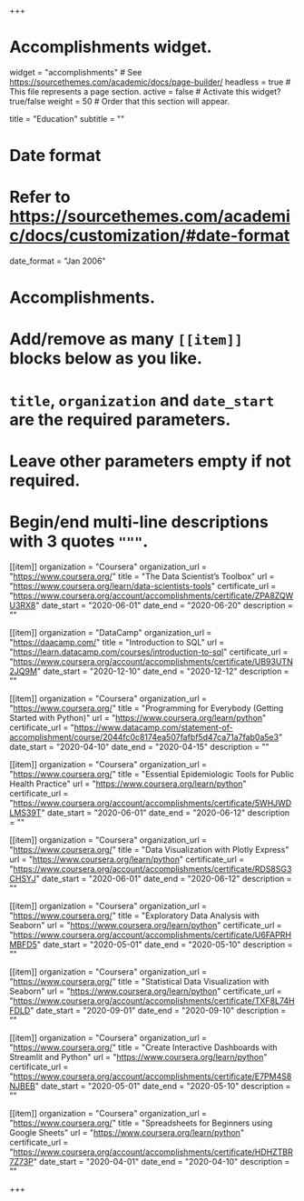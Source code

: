 +++
# Accomplishments widget.
widget = "accomplishments"  # See https://sourcethemes.com/academic/docs/page-builder/
headless = true  # This file represents a page section.
active = false  # Activate this widget? true/false
weight = 50  # Order that this section will appear.

title = "Education"
subtitle = ""

# Date format
#   Refer to https://sourcethemes.com/academic/docs/customization/#date-format
date_format = "Jan 2006"

# Accomplishments.
#   Add/remove as many `[[item]]` blocks below as you like.
#   `title`, `organization` and `date_start` are the required parameters.
#   Leave other parameters empty if not required.
#   Begin/end multi-line descriptions with 3 quotes `"""`.

[[item]]
  organization = "Coursera"
  organization_url = "https://www.coursera.org/"
  title = "The Data Scientist’s Toolbox"
  url = "https://www.coursera.org/learn/data-scientists-tools"
  certificate_url = "https://www.coursera.org/account/accomplishments/certificate/ZPA8ZQWU3RX8"
  date_start = "2020-06-01"
  date_end = "2020-06-20"
  description = ""

[[item]]
  organization = "DataCamp"
  organization_url = "https://daacamp.com/"
  title = "Introduction to SQL"
  url = "https://learn.datacamp.com/courses/introduction-to-sql"
  certificate_url = "https://www.coursera.org/account/accomplishments/certificate/UB93UTN2JQ9M"
  date_start = "2020-12-10"
  date_end = "2020-12-12"
  description = ""

[[item]]
  organization = "Coursera"
  organization_url = "https://www.coursera.org/"
  title = "Programming for Everybody (Getting Started with Python)"
  url = "https://www.coursera.org/learn/python"
  certificate_url = "https://www.datacamp.com/statement-of-accomplishment/course/2044fc0c8174ea507fafbf5d47ca71a7fab0a5e3"
  date_start = "2020-04-10"
  date_end = "2020-04-15"
  description = ""

[[item]]
  organization = "Coursera"
  organization_url = "https://www.coursera.org/"
  title = "Essential Epidemiologic Tools for Public Health Practice"
  url = "https://www.coursera.org/learn/python"
  certificate_url = "https://www.coursera.org/account/accomplishments/certificate/5WHJWDLMS39T"
  date_start = "2020-06-01"
  date_end = "2020-06-12"
  description = ""

[[item]]
  organization = "Coursera"
  organization_url = "https://www.coursera.org/"
  title = "Data Visualization with Plotly Express"
  url = "https://www.coursera.org/learn/python"
  certificate_url = "https://www.coursera.org/account/accomplishments/certificate/RDS8SG3CHSYJ"
  date_start = "2020-06-01"
  date_end = "2020-06-12"
  description = ""

  [[item]]
  organization = "Coursera"
  organization_url = "https://www.coursera.org/"
  title = "Exploratory Data Analysis with Seaborn"
  url = "https://www.coursera.org/learn/python"
  certificate_url = "https://www.coursera.org/account/accomplishments/certificate/U6FAPRHMBFD5"
  date_start = "2020-05-01"
  date_end = "2020-05-10"
  description = ""



[[item]]
  organization = "Coursera"
  organization_url = "https://www.coursera.org/"
  title = "Statistical Data Visualization with Seaborn"
  url = "https://www.coursera.org/learn/python"
  certificate_url = "https://www.coursera.org/account/accomplishments/certificate/TXF8L74HFDLD"
  date_start = "2020-09-01"
  date_end = "2020-09-10"
  description = ""

[[item]]
  organization = "Coursera"
  organization_url = "https://www.coursera.org/"
  title = "Create Interactive Dashboards with Streamlit and Python"
  url = "https://www.coursera.org/learn/python"
  certificate_url = "https://www.coursera.org/account/accomplishments/certificate/E7PM4S8NJBEB"
  date_start = "2020-05-01"
  date_end = "2020-05-10"
  description = ""



[[item]]
  organization = "Coursera"
  organization_url = "https://www.coursera.org/"
  title = "Spreadsheets for Beginners using Google Sheets"
  url = "https://www.coursera.org/learn/python"
  certificate_url = "https://www.coursera.org/account/accomplishments/certificate/HDHZTBR7Z73P"
  date_start = "2020-04-01"
  date_end = "2020-04-10"
  description = ""



+++
